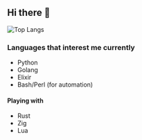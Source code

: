 ## Hi there 👋

![Top Langs](https://github-readme-stats.vercel.app/api/top-langs/?username=santosr2&hide=html)

### Languages ​​that interest me currently

- Python
- Golang
- Elixir
- Bash/Perl (for automation)

#### Playing with

- Rust
- Zig
- Lua

<!--
![santosr2's github stats](https://github-readme-stats.vercel.app/api?username=santosr2&show_icons=true&count_private=true&line_height=40)

<img align="center" src="https://github-readme-stats.vercel.app/api/pin/?username=santosr2&repo=pullbin&theme=buefy" />
<img align="center" src="https://github-readme-stats.vercel.app/api/pin/?username=santosr2&repo=queryfox&theme=buefy" />
-->

<!--
**santosr2/santosr2** is a ✨ _special_ ✨ repository because its `README.md` (this file) appears on your GitHub profile.

Here are some ideas to get you started:

- 🔭 I’m currently working on ...
- 🌱 I’m currently learning ...
- 👯 I’m looking to collaborate on ...
- 🤔 I’m looking for help with ...
- 💬 Ask me about ...
- 📫 How to reach me: ...
- 😄 Pronouns: ...
- ⚡ Fun fact: ...
-->
